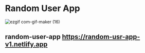 
# Random User App


![ezgif com-gif-maker (16)](https://user-images.githubusercontent.com/105465379/197582180-7360720d-a55d-43e3-a2ff-61270064923e.gif)





## random-user-app https://random-usr-app-v1.netlify.app

